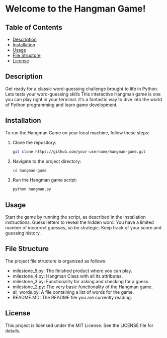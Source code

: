 # Welcome to the Hangman Game!

## Table of Contents
- [Description](#description)
- [Installation](#installation)
- [Usage](#usage)
- [File Structure](#file-structure)
- [License](#license)

  
## Description
Get ready for a classic word-guessing challenge brought to life in Python. Lets tests your word-guessing skills
This interactive Hangman game is one you can play right in your terminal. it's a fantastic way to dive into the world of Python programming and learn game development. 


## Installation
To run the Hangman Game on your local machine, follow these steps:

1. Clone the repository:
   ```bash
   git clone https://github.com/your-username/hangman-game.git
   ```
2. Navigate to the project directory:
   ```bash
   cd hangman-game
   ```
3. Run the Hangman game script:
   ```bash
   python hangman.py
   ```
## Usage
Start the game by running the script, as described in the installation instructions.
Guess letters to reveal the hidden word.
You have a limited number of incorrect guesses, so be strategic.
Keep track of your score and guessing history.
   
## File Structure
The project file structure is organized as follows:

- milestone_5.py: The finished product where you can play.
- milestone_4.py: Hangman Class with all its attributes.
- milestone_3.py: Functionality for asking and checking for a guess.
- milestone_2.py: The very basic functionality of the Hangman game.
- all_words.py:   A file containing a list of words for the game.
- README.MD:      The README file you are currently reading.

## License
This project is licensed under the MIT License. See the LICENSE file for details.
